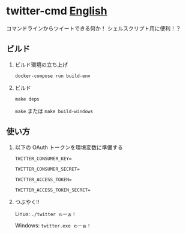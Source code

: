 # twitter-cmd [English](README.md)
コマンドラインからツイートできる何か！ シェルスクリプト用に便利！？

## ビルド
1. ビルド環境の立ち上げ

    `docker-compose run build-env`

2. ビルド

    `make deps`

    `make` または `make build-windows`

## 使い方
1. 以下の OAuth トークンを環境変数に準備する

    `TWITTER_CONSUMER_KEY=`

    `TWITTER_CONSUMER_SECRET=`

    `TWITTER_ACCESS_TOKEN=`

    `TWITTER_ACCESS_TOKEN_SECRET=`

2. つぶやく!!

    Linux: `./twitter ゎーぉ！`

    Windows: `twitter.exe ゎーぉ！`
